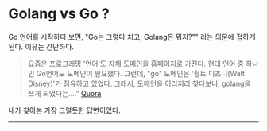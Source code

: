 # Golang vs Go ?


Go 언어를 시작하다 보면, "Go는 그렇다 치고, Golang은 뭐지?"" 라는 의문에 접하게 된다. 이유는 간단하다.

> 요즘은 프로그래밍 '언어'도 자체 도메인을 홈페이지로 가진다.
> 현대 언어 중 하나인 Go언어도 도메인이 필요했다.
> 그런데, "go" 도메인은 '월트 디즈니(Walt Disney)'가 점유하고 있었다.
> 그래서, 도메인을 이리저리 찾다보니, golang을 쓰게 되었다는...."
> [Quora](https://www.quora.com/Why-is-the-Go-programming-language-usually-called-Golang)

내가 찾아본 가장 그럴듯한 답변이었다. 

*****
